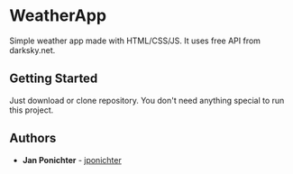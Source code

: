 # WeatherApp

Simple weather app made with HTML/CSS/JS. It uses free API from darksky.net.

## Getting Started

Just download or clone repository. You don't need anything special to run this project. 

## Authors

* **Jan Ponichter**  - [jponichter](https://github.com/jponichter)
